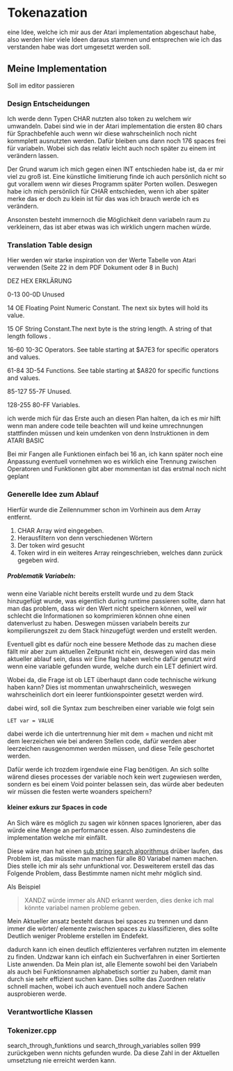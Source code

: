 # Tokenazation 

eine Idee, welche ich mir aus der Atari implementation abgeschaut habe, also werden hier viele Ideen daraus stammen und entsprechen wie ich das verstanden habe was dort umgesetzt werden soll. 

## Meine Implementation 

Soll im editor passieren 

### Design Entscheidungen

Ich werde denn Typen CHAR nutzten also token zu welchem wir umwandeln. Dabei sind wie in der Atari implementation die ersten 80 chars für Sprachbefehle auch wenn wir diese wahrscheinlich noch nicht kommplett ausnutzten werden. Dafür bleiben uns dann noch 176 spaces frei für variabeln. Wobei sich das relativ leicht auch noch später zu einem int verändern lassen. 


Der Grund warum ich mich gegen einen INT entschieden habe ist, da er mir viel zu groß ist. Eine künstliche limitierung finde ich auch persönlich nicht so gut vorallem wenn wir dieses Programm später Porten wollen. Deswegen habe ich mich persönlich für CHAR entschieden, wenn ich aber später merke das er doch zu klein ist für das was ich brauch werde ich es verändern. 


Ansonsten besteht immernoch die Möglichkeit denn variabeln raum zu verkleinern, das ist aber etwas was ich wirklich ungern machen würde. 

### Translation Table design

Hier werden wir starke inspiration von der Werte Tabelle von Atari verwenden (Seite 22 in dem PDF Dokument oder 8 in Buch)

DEZ     HEX     ERKLÄRUNG

0-13    00-0D   Unused

14      OE      Floating Point Numeric Constant. The next six bytes will hold its value.

15      OF      String Constant.The next byte is the string length. A string of that length follows .

16-60   10-3C   Operators. See table starting at $A7E3 for specific operators and values.

61-84   3D-54   Functions. See table starting at $A820 for specific functions and values.

85-127  55-7F   Unused. 

128-255 80-FF   Variables.

ich werde mich für das Erste auch an diesen Plan halten, da ich es mir hilft wenn man andere code teile beachten will und keine umrechnungen stattfinden müssen und kein umdenken von denn Instruktionen in dem ATARI BASIC  

Bei mir Fangen alle Funktionen einfach bei 16 an, ich kann später noch eine Anpassung eventuell vornehmen wo es wirklich eine Trennung zwischen Operatoren und Funktionen gibt aber mommentan ist das erstmal noch nicht geplant

### Generelle Idee zum Ablauf

Hierfür wurde die Zeilennummer schon im Vorhinein aus dem Array entfernt.

1. CHAR Array wird eingegeben. 
2. Herausfiltern von denn verschiedenen Wörtern
3. Der token wird gesucht 
4. Token wird in ein weiteres Array reingeschrieben, welches dann zurück gegeben wird.


##### Problematik Variabeln:

wenn eine Variable nicht bereits erstellt wurde und zu dem Stack hinzugefügt wurde, was eigentlich during runtime passieren sollte, dann hat man das problem, dass wir den Wert nicht speichern können, weil wir schlecht die Informationen so komprimieren können ohne einen datenverlust zu haben. Deswegen müssen variabeln bereits zur kompilierungszeit zu dem Stack hinzugefügt werden und erstellt werden. 

Eventuell gibt es dafür noch eine bessere Methode das zu machen diese fällt mir aber zum aktuellen Zeitpunkt nicht ein, deswegen wird das mein aktueller ablauf sein, dass wir Eine flag haben welche dafür genutzt wird wenn eine variable gefunden wurde, welche durch ein LET definiert wird. 

Wobei da, die Frage ist ob LET überhaupt dann code technische wirkung haben kann? Dies ist mommentan unwahrscheinlich, weswegen wahrscheinlich dort ein leerer funtkionspointer gesetzt werden wird. 

dabei wird, soll die Syntax zum beschreiben einer variable wie folgt sein 

```BASIC 
LET var = VALUE
```
dabei werde ich die untertrennung hier mit dem = machen und nicht mit dem leerzeichen wie bei anderen Stellen code, dafür werden aber leerzeichen rausgenommen werden müssen, und diese Teile geschortet werden.

Dafür werde ich trozdem irgendwie eine Flag benötigen. An sich sollte wärend dieses processes der variable noch kein wert zugewiesen werden, sondern es bei einem Void pointer belassen sein, das würde aber bedeuten wir müssen die festen werte woanders speichern? 

#### kleiner exkurs zur Spaces in code

An Sich wäre es möglich zu sagen wir können spaces Ignorieren, aber das würde eine Menge an performance essen. Also zumindestens die implementation welche mir einfällt. 

Diese wäre man hat einen [sub string search algorithmus](https://en.wikipedia.org/wiki/String-searching_algorithm) drüber laufen, das Problem ist, das müsste man machen für alle 80 Variabel namen machen. Dies stelle ich mir als sehr unfunktional vor. Desweiterem erstell das das Folgende Problem, dass Bestimmte namen nicht mehr möglich sind. 

Als Beispiel 

> XANDZ würde immer als AND erkannt werden, dies denke ich mal könnte variabel namen probleme geben. 

Mein Aktueller ansatz besteht daraus bei spaces zu trennen und dann immer die wörter/ elemente zwischen spaces zu klassifizieren, dies sollte Deutlich weniger Probleme erstellen im Endefekt. 

dadurch kann ich einen deutlich effizienteres verfahren nutzten im elemente zu finden. Undzwar kann ich einfach ein Suchverfahren in einer Sortierten Liste anwenden. Da Mein plan ist, alle Elemente sowohl bei den Variabeln als auch bei Funktionsnamen alphabetisch sortier zu haben, damit man durch sie sehr effizient suchen kann. Dies sollte das Zuordnen relativ schnell machen, wobei ich auch eventuell noch andere Sachen ausprobieren werde. 


### Verantwortliche Klassen



### Tokenizer.cpp

search_through_funktions und search_through_variables sollen 999 zurückgeben wenn nichts gefunden wurde. Da diese Zahl in der Aktuellen umsetztung nie erreicht werden kann.